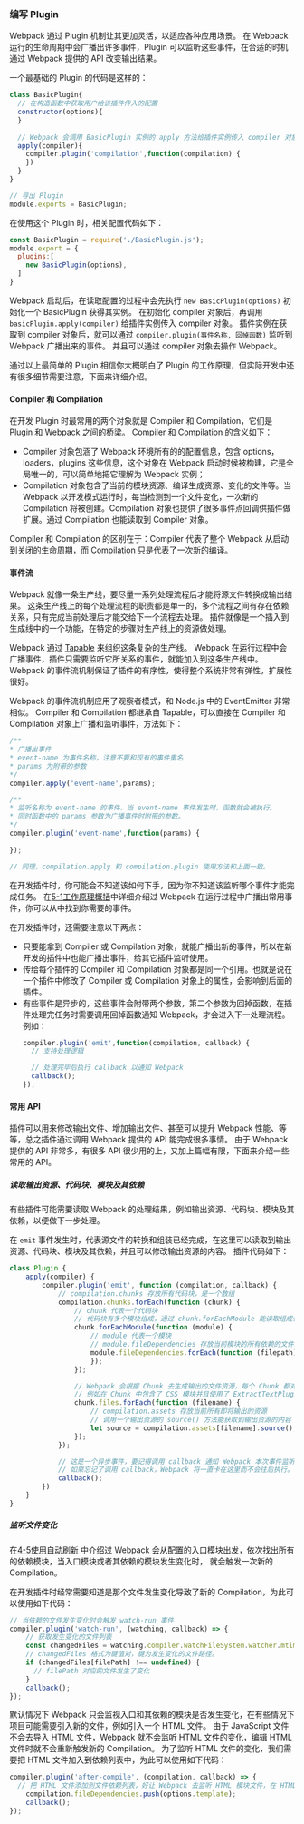 ### 编写 Plugin
Webpack 通过 Plugin 机制让其更加灵活，以适应各种应用场景。
在 Webpack 运行的生命周期中会广播出许多事件，Plugin 可以监听这些事件，在合适的时机通过 Webpack 提供的 API 改变输出结果。

一个最基础的 Plugin 的代码是这样的：
```js
class BasicPlugin{
  // 在构造函数中获取用户给该插件传入的配置
  constructor(options){
  }
  
  // Webpack 会调用 BasicPlugin 实例的 apply 方法给插件实例传入 compiler 对象
  apply(compiler){
    compiler.plugin('compilation',function(compilation) {
    })
  }
}

// 导出 Plugin
module.exports = BasicPlugin;
```

在使用这个 Plugin 时，相关配置代码如下：
```js
const BasicPlugin = require('./BasicPlugin.js');
module.export = {
  plugins:[
    new BasicPlugin(options),
  ]
}
```

Webpack 启动后，在读取配置的过程中会先执行 `new BasicPlugin(options)` 初始化一个 BasicPlugin 获得其实例。
在初始化 compiler 对象后，再调用 `basicPlugin.apply(compiler)` 给插件实例传入 compiler 对象。
插件实例在获取到 compiler 对象后，就可以通过 `compiler.plugin(事件名称, 回掉函数)` 监听到 Webpack 广播出来的事件。
并且可以通过 compiler 对象去操作 Webpack。

通过以上最简单的 Plugin 相信你大概明白了 Plugin 的工作原理，但实际开发中还有很多细节需要注意，下面来详细介绍。

#### Compiler 和 Compilation
在开发 Plugin 时最常用的两个对象就是 Compiler 和 Compilation，它们是 Plugin 和 Webpack 之间的桥梁。
Compiler 和 Compilation 的含义如下：

- Compiler 对象包涵了 Webpack 环境所有的的配置信息，包含 options，loaders，plugins 这些信息，这个对象在 Webpack 启动时候被构建，它是全局唯一的，可以简单地把它理解为 Webpack 实例；
- Compilation 对象包含了当前的模块资源、编译生成资源、变化的文件等。当 Webpack 以开发模式运行时，每当检测到一个文件变化，一次新的 Compilation 将被创建。Compilation 对象也提供了很多事件点回调供插件做扩展。通过 Compilation 也能读取到 Compiler 对象。

Compiler 和 Compilation 的区别在于：Compiler 代表了整个 Webpack 从启动到关闭的生命周期，而 Compilation 只是代表了一次新的编译。   


#### 事件流
Webpack 就像一条生产线，要尽量一系列处理流程后才能将源文件转换成输出结果。
这条生产线上的每个处理流程的职责都是单一的，多个流程之间有存在依赖关系，只有完成当前处理后才能交给下一个流程去处理。
插件就像是一个插入到生成线中的一个功能，在特定的步骤对生产线上的资源做处理。

Webpack 通过 [Tapable](https://github.com/webpack/tapable) 来组织这条复杂的生产线。
Webpack 在运行过程中会广播事件，插件只需要监听它所关系的事件，就能加入到这条生产线中。
Webpack 的事件流机制保证了插件的有序性，使得整个系统非常有弹性，扩展性很好。

Webpack 的事件流机制应用了观察者模式，和 Node.js 中的 EventEmitter 非常相似。
Compiler 和 Compilation 都继承自 Tapable，可以直接在 Compiler 和 Compilation 对象上广播和监听事件，方法如下：
```js
/**
* 广播出事件
* event-name 为事件名称，注意不要和现有的事件重名
* params 为附带的参数
*/
compiler.apply('event-name',params);

/**
* 监听名称为 event-name 的事件，当 event-name 事件发生时，函数就会被执行。
* 同时函数中的 params 参数为广播事件时附带的参数。
*/
compiler.plugin('event-name',function(params) {
  
});

// 同理，compilation.apply 和 compilation.plugin 使用方法和上面一致。 
```

在开发插件时，你可能会不知道该如何下手，因为你不知道该监听哪个事件才能完成任务。
在[5-1工作原理概括](5-1工作原理概括.md)中详细介绍过 Webpack 在运行过程中广播出常用事件，你可以从中找到你需要的事件。

在开发插件时，还需要注意以下两点：
- 只要能拿到 Compiler 或 Compilation 对象，就能广播出新的事件，所以在新开发的插件中也能广播出事件，给其它插件监听使用。
- 传给每个插件的 Compiler 和 Compilation 对象都是同一个引用。也就是说在一个插件中修改了 Compiler 或 Compilation 对象上的属性，会影响到后面的插件。
- 有些事件是异步的，这些事件会附带两个参数，第二个参数为回掉函数，在插件处理完任务时需要调用回掉函数通知 Webpack，才会进入下一处理流程。例如：
    ```js
    compiler.plugin('emit',function(compilation, callback) {
      // 支持处理逻辑
    
      // 处理完毕后执行 callback 以通知 Webpack 
      callback();
    });
    ```


#### 常用 API
插件可以用来修改输出文件、增加输出文件、甚至可以提升 Webpack 性能、等等，总之插件通过调用 Webpack 提供的 API 能完成很多事情。
由于 Webpack 提供的 API 非常多，有很多 API 很少用的上，又加上篇幅有限，下面来介绍一些常用的 API。

##### 读取输出资源、代码块、模块及其依赖
有些插件可能需要读取 Webpack 的处理结果，例如输出资源、代码块、模块及其依赖，以便做下一步处理。

在 `emit` 事件发生时，代表源文件的转换和组装已经完成，在这里可以读取到输出资源、代码块、模块及其依赖，并且可以修改输出资源的内容。
插件代码如下：
```js
class Plugin {
    apply(compiler) {
        compiler.plugin('emit', function (compilation, callback) {
            // compilation.chunks 存放所有代码块，是一个数组
            compilation.chunks.forEach(function (chunk) {
                // chunk 代表一个代码块
                // 代码块有多个模块组成，通过 chunk.forEachModule 能读取组成代码块的每个模块
                chunk.forEachModule(function (module) {
                    // module 代表一个模块
                    // module.fileDependencies 存放当前模块的所有依赖的文件路径，是一个数组
                    module.fileDependencies.forEach(function (filepath) {
                    });
                });

                // Webpack 会根据 Chunk 去生成输出的文件资源，每个 Chunk 都对应一个及其以上的输出文件
                // 例如在 Chunk 中包含了 CSS 模块并且使用了 ExtractTextPlugin 时，该 Chunk 就会生成 .js 和 .css 两个文件
                chunk.files.forEach(function (filename) {
                    // compilation.assets 存放当前所有即将输出的资源
                    // 调用一个输出资源的 source() 方法能获取到输出资源的内容
                    let source = compilation.assets[filename].source();
                });
            });

            // 这是一个异步事件，要记得调用 callback 通知 Webpack 本次事件监听处理结束。
            // 如果忘记了调用 callback，Webpack 将一直卡在这里而不会往后执行。
            callback();
        })
    }
}
```

##### 监听文件变化
在[4-5使用自动刷新](../4优化/4-5使用自动刷新.md) 中介绍过 Webpack 会从配置的入口模块出发，依次找出所有的依赖模块，当入口模块或者其依赖的模块发生变化时，
就会触发一次新的 Compilation。

在开发插件时经常需要知道是那个文件发生变化导致了新的 Compilation，为此可以使用如下代码：
```js
// 当依赖的文件发生变化时会触发 watch-run 事件
compiler.plugin('watch-run', (watching, callback) => {
	// 获取发生变化的文件列表
	const changedFiles = watching.compiler.watchFileSystem.watcher.mtimes;
	// changedFiles 格式为键值对，键为发生变化的文件路径。
	if (changedFiles[filePath] !== undefined) {
	  // filePath 对应的文件发生了变化
	}
	callback();
});
```

默认情况下 Webpack 只会监视入口和其依赖的模块是否发生变化，在有些情况下项目可能需要引入新的文件，例如引入一个 HTML 文件。
由于 JavaScript 文件不会去导入 HTML 文件，Webpack 就不会监听 HTML 文件的变化，编辑 HTML 文件时就不会重新触发新的 Compilation。
为了监听 HTML 文件的变化，我们需要把 HTML 文件加入到依赖列表中，为此可以使用如下代码：
```js
compiler.plugin('after-compile', (compilation, callback) => {
  // 把 HTML 文件添加到文件依赖列表，好让 Webpack 去监听 HTML 模块文件，在 HTML 模版文件发生变化时重新启动一次编译
	compilation.fileDependencies.push(options.template);
	callback();
});
```
